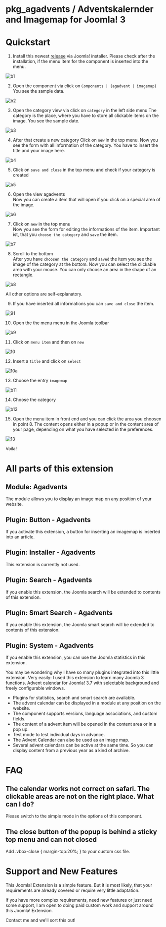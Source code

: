 # pkg_agadvents / Adventskalernder and Imagemap for Joomla! 3


# Quickstart

1. Install this newest [release](https://github.com/astridx/pkg_agadvents/releases) via Joomla! installer. 
Please check after the installation, if the menu item for the component is inserted into the menu.

![b1](https://user-images.githubusercontent.com/9974686/51182088-51b9bc80-18cd-11e9-9786-0fc902cff8fb.png)

2. Open the component via click on `Components | (agadvent | imagemap)`  
You see the sample data.

![b2](https://user-images.githubusercontent.com/9974686/51182087-51212600-18cd-11e9-9927-b9402be6f138.png)

3. Open the category view via click on `category` in the left side menu
The category is the place, where you have to store all clickable items on the 
image. 
You see the sample date. 

![b3](https://user-images.githubusercontent.com/9974686/51182086-51212600-18cd-11e9-9b60-9e583809e681.png)

4. After that create a new category
Click on `new` in the top menu. Now you see the form with all information 
of the category. You have to insert the title and  your image here. 

![b4](https://user-images.githubusercontent.com/9974686/51182085-51212600-18cd-11e9-9415-f18dbcddaa85.png)

5. Click on `save and close` in the top menu and check if your category is created

![b5](https://user-images.githubusercontent.com/9974686/51182084-51212600-18cd-11e9-91cd-aed3840cc941.png)

6. Open the view agadvents  
Now you can create a item that will open if you click on a special area of the image.

![b6](https://user-images.githubusercontent.com/9974686/51182083-51212600-18cd-11e9-9950-50c75b005b69.png)

7. Click on `new` in the top menu  
Now you see the form for editing the informations of the item. Important ist, 
that you `choose the category` and `save` the item.

![b7](https://user-images.githubusercontent.com/9974686/51182081-50888f80-18cd-11e9-80cc-e3e7e157787f.png)

8. Scroll to the bottom  
After you have `choosen the category` and `saved` the item 
you see the image of the category at the bottom. Now you can 
select the clickable area with your mouse. You can only choose an area in the shape of an rectangle.

![b8](https://user-images.githubusercontent.com/9974686/51182080-50888f80-18cd-11e9-9bd6-e5f76055d358.png)

All other options are self-explanatory.

9. If you have inserted all informations you can `save and close` the item.

![91](https://user-images.githubusercontent.com/9974686/51182079-50888f80-18cd-11e9-80a7-5ed2b40e04fa.png)

10. Open the the menu menu in the Joomla toolbar

![b9](https://user-images.githubusercontent.com/9974686/51182077-50888f80-18cd-11e9-8c6f-b9fc479e368b.png)

11. Click on `menu item` and then on `new`

![10](https://user-images.githubusercontent.com/9974686/51182075-4feff900-18cd-11e9-9c6e-5726dba8322e.png)

12. Insert a `title` and click on `select`

![10a](https://user-images.githubusercontent.com/9974686/51182071-4feff900-18cd-11e9-9683-f51acdd6a859.png)

13. Choose the entry `imagemap`

![b11](https://user-images.githubusercontent.com/9974686/51182073-4feff900-18cd-11e9-8b3c-3e3529e05977.png)

14. Choose the category

![b12](https://user-images.githubusercontent.com/9974686/51182072-4feff900-18cd-11e9-9fed-d0293852cc94.png)

15. Open the menu item in front end and you can click the area you choosen in point 8. The content opens either in a popup or in the content area of your page, depending on what you have selected in the preferences.

![13](https://user-images.githubusercontent.com/9974686/51182070-4feff900-18cd-11e9-8bc3-3421c5c1d944.png)

Voila!


# All parts of this extension

## Module: Agadvents  
The module allows you to display an image map on any position of your website.

## Plugin: Button - Agadvents  
If you activate this extension, a button for inserting an imagemap is inserted into an article.

## Plugin: Installer - Agadvents  
This extension is currently not used.

## Plugin: Search - Agadvents  
If you enable this extension, the Joomla search will be extended to contents of this extension.

## Plugin: Smart Search - Agadvents 
If you enable this extension, the Joomla smart search will be extended to contents of this extension.
 
## Plugin: System - Agadvents  
If you enable this extension, you can use the Joomla statistics in this extension.


You may be wondering why I have so many plugins integrated into this little 
extension. Very easily: I used this extension to learn many Joomla 3 functions. 
Advent calendar for Joomla! 3.7 with selectable background and freely configurable windows.

- Plugins for statistics, search and smart search are available.
- The advent calendar can be displayed in a module at any position on the website.
- The component supports versions, language associations, and custom fields.
- The content of a advent item will be opened in the content area or in a pop up.
- Test mode to test individual days in advance.
- The Advent Calendar can also be used as an image map.
- Several advent calendars can be active at the same time. So you can display content from a previous year as a kind of archive.


# FAQ

## The calendar works not correct on safari. The clickable areas are not on the right place. What can I do?

Please switch to the simple mode in the options of this component.

## The close button of the popup is behind a sticky top menu and can not closed 

Add .vbox-close { margin-top:20%; } to your custom css file.


# Support and New Features

This Joomla! Extension is a simple feature. But it is most likely, that your requirements are 
already covered or require very little adaptation.

If you have more complex requirements, need new features or just need some support, 
I am open to doing paid custom work and support around this Joomla! Extension. 

Contact me and we'll sort this out!
